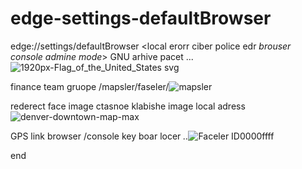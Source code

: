 # edge-settings-defaultBrowser
edge://settings/defaultBrowser
<local erorr ciber police edr *brouser console admine mode*>
GNU arhive pacet ...![1920px-Flag_of_the_United_States svg](https://user-images.githubusercontent.com/89662644/131721535-b1b83f10-5e1e-441a-9c36-13bae1ad4a60.png)

finance team gruope /mapsler/faseler/![mapsler](https://user-images.githubusercontent.com/89662644/131721501-ecacd0f3-cb46-440a-a257-e9468f722bd4.jpg)

rederect face image ctasnoe klabishe image local adress![denver-downtown-map-max](https://user-images.githubusercontent.com/89662644/131721376-cca390ba-5010-420f-9734-b888bb2be46a.jpg)

GPS link browser /console key boar locer *..*![Faceler ID](https://user-images.githubusercontent.com/89662644/131721264-fbd75774-57d2-45ca-8822-2b8ba63b9b47.jpg)0000ffff

>
end
